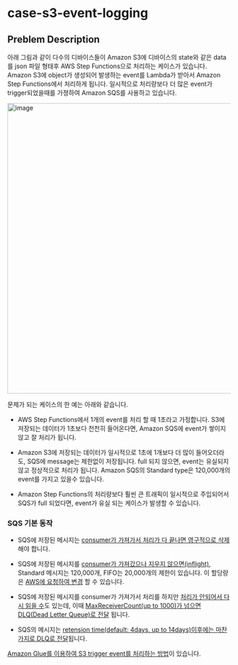 # case-s3-event-logging

## Preblem Description 

아래 그림과 같이 다수의 디바이스들이 Amazon S3에 디바이스의 state와 같은 data를 json 파일 형태후 AWS Step Functions으로 처리하는 케이스가 있습니다. Amazon S3에 object가 생성되어 발생하는 event를 Lambda가 받아서 Amazon Step Functions에서 처리하게 됩니다. 일시적으로 처리량보다 더 많은 event가 trigger되었을때를 가졍하여 Amazon SQS를 사용하고 있습니다. 

<img width="654" alt="image" src="https://user-images.githubusercontent.com/52392004/165797212-de9ed666-7a1f-456a-9d3f-638d1f28d168.png">

문제가 되는 케이스의 한 예는 아래와 같습니다.

- AWS Step Functions에서 1개의 event를 처리 할 때 1초라고 가정합니다. S3에 저장되는 데이터가 1초보다 천천히 들어온다면, Amazon SQS에 event가 쌓이지 않고 잘 처리가 됩니다.

- Amazon S3에 저장되는 데이터가 일시적으로 1초에 1개보다 더 많이 들어오더라도, SQS에 message는 제한없이 저장됩니다.  full 되지 않으면, event는 유실되지 않고 정상적으로 처리가 됩니다. Amazon SQS의 Standard type은 120,000개의 event를 가지고 있을수 있습니다.

- Amazon Step Functions의 처리량보다 훨씬 큰 트래픽이 일시적으로 주입되어서 SQS가 full 되었다면, event가 유실 되는 케이스가 발생할 수 있습니다. 


### SQS 기본 동작 

- SQS에 저장된 메시지는 [consumer가 가져가서 처리가 다 끝나면 영구적으로 삭제](https://bitesizedserverless.com/bite/the-9-ways-an-sqs-message-can-be-deleted/#1-successful-processing)해야 합니다. 

- SQS에 저장된 메시지를 [consumer가 가져갔으나 지우지 않으면(inflight)](https://www.bluematador.com/docs/troubleshooting/aws-sqs-limits), Standard 메시지는 120,000개, FIFO는 20,000개의 제한이 있습니다. 이 할당량은 [AWS에 요청하여 변경](https://us-east-1.console.aws.amazon.com/support/home?region=us-east-1#/case/create?issueType=service-limit-increase&limitType=service-code-sqs) 할 수 있습니다.

- SQS에 저장된 메시지를 consumer가 가져가서 처리를 하지만 [처리가 안되어서 다시 읽을 수](https://bitesizedserverless.com/bite/the-9-ways-an-sqs-message-can-be-deleted/#3-maximum-receive-count-set-too-low)도 있는데, 이때 [MaxReceiverCount(up to 1000)가 넘으면 DLQ(Dead Letter Queue)로 전달](https://github.com/kyopark2014/technical-summary/blob/main/sqs.md) 됩니다. 

- SQS의 메시지는 [retension time(default: 4days, up to 14days)이후에는 마찬가지로 DLQ로 전달](https://bitesizedserverless.com/bite/the-9-ways-an-sqs-message-can-be-deleted/#4-message-retention-period-exceeded)됩니다.




[Amazon Glue를 이용하여 S3 trigger event를 처리하는 방법](https://catalog.us-east-1.prod.workshops.aws/workshops/ee59d21b-4cb8-4b3d-a629-24537cf37bb5/en-US/lab1/event-notification-crawler)이 있습니다. 


